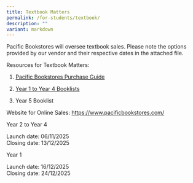 ```yaml
---
title: Textbook Matters
permalink: /for-students/textbook/
description: ""
variant: markdown
---
```

<p>Pacific Bookstores will oversee textbook sales.&nbsp;Please note the options
provided by our vendor and their respective dates in the attached file.</p>
<p>Resources for Textbook Matters:</p>
<ol data-tight="true" class="tight">
<li>
<p><a href="/files/ACSI_PBS_Online_Purchase_Guide_2026.pdf" rel="noopener noreferrer nofollow" target="_blank">Pacific Bookstores Purchase Guide</a>
</p>
</li>
<li>
<p><a href="/files/ACSI_2026_Booklist_Y1_to_Y4.pdf.pdf" rel="noopener noreferrer nofollow" target="_blank">Year 1 to Year 4 Booklists</a>
</p>
</li>
<li>
<p>Year 5 Booklist</p>
</li>
</ol>
<p>Website for Online Sales:&nbsp;<a href="https://www.pacificbookstores.com/" rel="noopener noreferrer nofollow" target="_blank">https://www.pacificbookstores.com/</a>
</p>
        

Year 2 to Year 4&nbsp;

Launch date: 06/11/2025<br>
Closing date: 13/12/2025

Year 1

Launch date: 16/12/2025<br>
Closing date: 24/12/2025